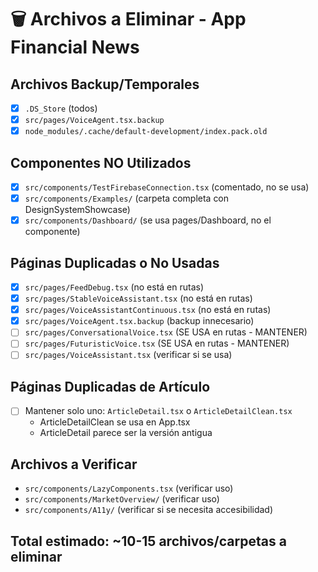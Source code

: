# 🗑️ Archivos a Eliminar - App Financial News

## Archivos Backup/Temporales
- [x] `.DS_Store` (todos)
- [x] `src/pages/VoiceAgent.tsx.backup`
- [x] `node_modules/.cache/default-development/index.pack.old`

## Componentes NO Utilizados
- [x] `src/components/TestFirebaseConnection.tsx` (comentado, no se usa)
- [x] `src/components/Examples/` (carpeta completa con DesignSystemShowcase)
- [x] `src/components/Dashboard/` (se usa pages/Dashboard, no el componente)

## Páginas Duplicadas o No Usadas
- [x] `src/pages/FeedDebug.tsx` (no está en rutas)
- [x] `src/pages/StableVoiceAssistant.tsx` (no está en rutas)
- [x] `src/pages/VoiceAssistantContinuous.tsx` (no está en rutas)
- [x] `src/pages/VoiceAgent.tsx.backup` (backup innecesario)
- [ ] `src/pages/ConversationalVoice.tsx` (SE USA en rutas - MANTENER)
- [ ] `src/pages/FuturisticVoice.tsx` (SE USA en rutas - MANTENER)
- [ ] `src/pages/VoiceAssistant.tsx` (verificar si se usa)

## Páginas Duplicadas de Artículo
- [ ] Mantener solo uno: `ArticleDetail.tsx` o `ArticleDetailClean.tsx`
  - ArticleDetailClean se usa en App.tsx
  - ArticleDetail parece ser la versión antigua

## Archivos a Verificar
- `src/components/LazyComponents.tsx` (verificar uso)
- `src/components/MarketOverview/` (verificar uso)
- `src/components/A11y/` (verificar si se necesita accesibilidad)

## Total estimado: ~10-15 archivos/carpetas a eliminar
